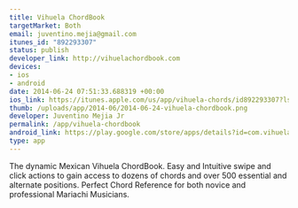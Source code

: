 ```yaml
--- 
title: Vihuela ChordBook
targetMarket: Both
email: juventino.mejia@gmail.com
itunes_id: "892293307"
status: publish
developer_link: http://vihuelachordbook.com
devices: 
- ios
- android
date: 2014-06-24 07:51:33.688319 +00:00
ios_link: https://itunes.apple.com/us/app/vihuela-chords/id892293307?ls=1&mt=8
thumb: /uploads/app/2014-06/2014-06-24-vihuela-chordbook.png
developer: Juventino Mejia Jr
permalink: /app/vihuela-chordbook
android_link: https://play.google.com/store/apps/details?id=com.vihuelachordbook.app
type: app
---
```


The dynamic Mexican Vihuela ChordBook. Easy and Intuitive swipe and click actions to gain access to dozens of chords and over 500 essential and alternate positions. Perfect Chord Reference for both novice and professional Mariachi Musicians. 
